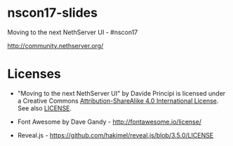 # nscon17-slides
Moving to the next NethServer UI - #nscon17

http://community.nethserver.org/

# Licenses

* "Moving to the next NethServer UI" by Davide Principi is licensed under a 
  Creative Commons [Attribution-ShareAlike 4.0 International License](https://creativecommons.org/licenses/by-sa/4.0/).
  See also [LICENSE](./LICENSE).
  
* Font Awesome by Dave Gandy - http://fontawesome.io/license/
* Reveal.js - https://github.com/hakimel/reveal.js/blob/3.5.0/LICENSE

